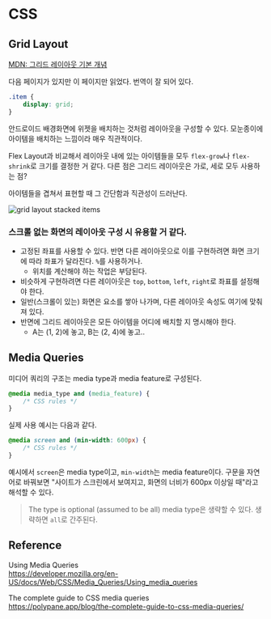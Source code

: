 # CSS

## Grid Layout

[MDN: 그리드 레이아웃 기본 개념](https://developer.mozilla.org/ko/docs/Web/CSS/CSS_Grid_Layout/%EA%B7%B8%EB%A6%AC%EB%93%9C_%EB%A0%88%EC%9D%B4%EC%95%84%EC%9B%83%EC%9D%98_%EA%B8%B0%EB%B3%B8_%EA%B0%9C%EB%85%90)

다음 페이지가 있지만 이 페이지만 읽었다. 번역이 잘 되어 있다.

```css
.item {
    display: grid;
}
```

안드로이드 배경화면에 위젯을 배치하는 것처럼 레이아웃을 구성할 수 있다. 모눈종이에 아이템을 배치하는 느낌이라 매우 직관적이다.

Flex Layout과 비교해서 레이아웃 내에 있는 아이템들을 모두 `flex-grow`나 `flex-shrink`로 크기를 결정한 거 같다.
다른 점은 그리드 레이아웃은 가로, 세로 모두 사용하는 점?

아이템들을 겹쳐서 표현할 때 그 간단함과 직관성이 드러난다.

![grid layout stacked items](res/grid-layout-stacked-items.png)

### 스크롤 없는 화면의 레이아웃 구성 시 유용할 거 같다.

* 고정된 좌표를 사용할 수 있다. 반면 다른 레이아웃으로 이를 구현하려면 화면 크기에 따라 좌표가 달라진다. `%`를 사용하거나.
    * 위치를 계산해야 하는 작업은 부담된다.
* 비슷하게 구현하려면 다른 레이아웃은 `top`, `bottom`, `left`, `right`로 좌표를 설정해야 한다.
* 일반(스크롤이 있는) 화면은 요소를 쌓아 나가며, 다른 레이아웃 속성도 여기에 맞춰져 있다.
* 반면에 그리드 레이아웃은 모든 아이템을 어디에 배치할 지 명시해야 한다.
    * A는 (1, 2)에 놓고, B는 (2, 4)에 놓고..

## Media Queries

미디어 쿼리의 구조는 media type과 media feature로 구성된다.

```css
@media media_type and (media_feature) {
    /* CSS rules */
}
```

실제 사용 예시는 다음과 같다.

```css
@media screen and (min-width: 600px) {
    /* CSS rules */
}
```

예시에서 `screen`은 media type이고, `min-width`는 media feature이다.
구문을 자연어로 바꿔보면 "사이트가 스크린에서 보여지고, 화면의 너비가 600px 이상일 때"라고 해석할 수 있다.

> The type is optional (assumed to be all)
media type은 생략할 수 있다. 생략하면 `all`로 간주된다.

## Reference

Using Media Queries\
https://developer.mozilla.org/en-US/docs/Web/CSS/Media_Queries/Using_media_queries

The complete guide to CSS media queries\
https://polypane.app/blog/the-complete-guide-to-css-media-queries/

